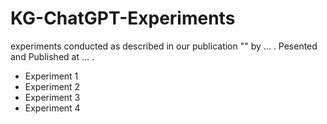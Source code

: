 # KG-ChatGPT-Experiments

experiments conducted as described in our publication "" by ... . Pesented and Published at ... .

- Experiment 1
- Experiment 2
- Experiment 3
- Experiment 4
